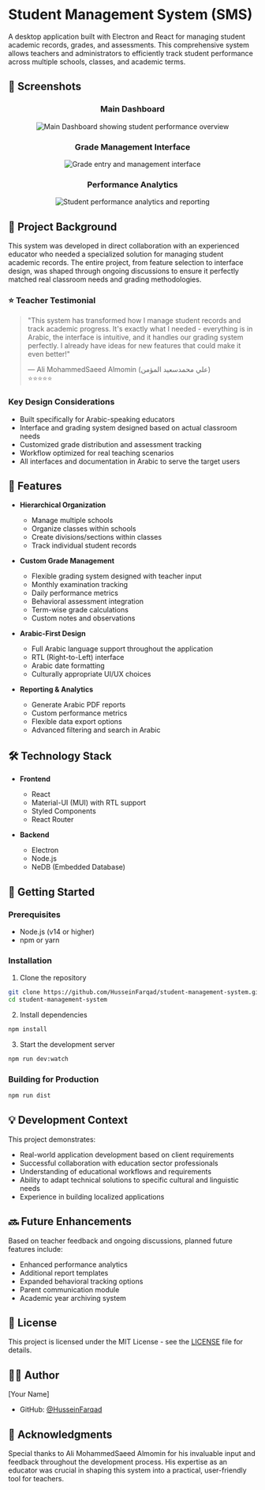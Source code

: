 # Student Management System (SMS)

A desktop application built with Electron and React for managing student academic records, grades, and assessments. This comprehensive system allows teachers and administrators to efficiently track student performance across multiple schools, classes, and academic terms.

## 📸 Screenshots

<div align="center">

### Main Dashboard

<img src="https://github.com/user-attachments/assets/cd92274a-a6fb-497f-8845-a5318ed043a3" alt="Main Dashboard showing student performance overview" />

### Grade Management Interface

<img src="https://github.com/user-attachments/assets/657d86eb-2790-46ae-ab33-9be7ba9f31ae" alt="Grade entry and management interface" />

### Performance Analytics

<img src="https://github.com/user-attachments/assets/e9023a8a-072c-42dc-bd5d-358195aba0f7" alt="Student performance analytics and reporting" />

</div>

## 📖 Project Background

This system was developed in direct collaboration with an experienced educator who needed a specialized solution for managing student academic records. The entire project, from feature selection to interface design, was shaped through ongoing discussions to ensure it perfectly matched real classroom needs and grading methodologies.

### ⭐ Teacher Testimonial

> "This system has transformed how I manage student records and track academic progress. It's exactly what I needed - everything is in Arabic, the interface is intuitive, and it handles our grading system perfectly. I already have ideas for new features that could make it even better!"
>
> — Ali MohammedSaeed Almomin (علي محمدسعيد المؤمن)  
> ⭐⭐⭐⭐⭐

### Key Design Considerations

- Built specifically for Arabic-speaking educators
- Interface and grading system designed based on actual classroom needs
- Customized grade distribution and assessment tracking
- Workflow optimized for real teaching scenarios
- All interfaces and documentation in Arabic to serve the target users

## 🌟 Features

- **Hierarchical Organization**

  - Manage multiple schools
  - Organize classes within schools
  - Create divisions/sections within classes
  - Track individual student records

- **Custom Grade Management**

  - Flexible grading system designed with teacher input
  - Monthly examination tracking
  - Daily performance metrics
  - Behavioral assessment integration
  - Term-wise grade calculations
  - Custom notes and observations

- **Arabic-First Design**

  - Full Arabic language support throughout the application
  - RTL (Right-to-Left) interface
  - Arabic date formatting
  - Culturally appropriate UI/UX choices

- **Reporting & Analytics**
  - Generate Arabic PDF reports
  - Custom performance metrics
  - Flexible data export options
  - Advanced filtering and search in Arabic

## 🛠️ Technology Stack

- **Frontend**

  - React
  - Material-UI (MUI) with RTL support
  - Styled Components
  - React Router

- **Backend**
  - Electron
  - Node.js
  - NeDB (Embedded Database)

## 🚀 Getting Started

### Prerequisites

- Node.js (v14 or higher)
- npm or yarn

### Installation

1. Clone the repository

```bash
git clone https://github.com/HusseinFarqad/student-management-system.git
cd student-management-system
```

2. Install dependencies

```bash
npm install
```

3. Start the development server

```bash
npm run dev:watch
```

### Building for Production

```bash
npm run dist
```

## 💡 Development Context

This project demonstrates:

- Real-world application development based on client requirements
- Successful collaboration with education sector professionals
- Understanding of educational workflows and requirements
- Ability to adapt technical solutions to specific cultural and linguistic needs
- Experience in building localized applications

## 🔜 Future Enhancements

Based on teacher feedback and ongoing discussions, planned future features include:

- Enhanced performance analytics
- Additional report templates
- Expanded behavioral tracking options
- Parent communication module
- Academic year archiving system

## 📝 License

This project is licensed under the MIT License - see the [LICENSE](LICENSE) file for details.

## 🙋‍♂️ Author

[Your Name]

- GitHub: [@HusseinFarqad](https://github.com/HusseinFarqad)

## 🌟 Acknowledgments

Special thanks to Ali MohammedSaeed Almomin for his invaluable input and feedback throughout the development process. His expertise as an educator was crucial in shaping this system into a practical, user-friendly tool for teachers.
